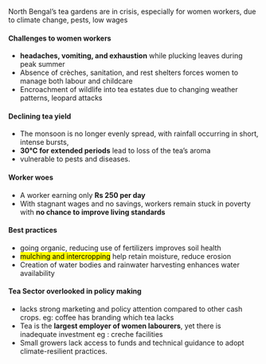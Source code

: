North Bengal’s tea gardens are in crisis, especially for women workers, due to climate change, pests, low wages

#### Challenges to women workers
- **headaches, vomiting, and exhaustion** while plucking leaves during peak summer
- Absence of crèches, sanitation, and rest shelters forces women to manage both labour and childcare
- Encroachment of wildlife into tea estates due to changing weather patterns, leopard attacks

#### Declining tea yield
- The monsoon is no longer evenly spread, with rainfall occurring in short, intense bursts,
- **30°C for extended periods** lead to loss of the tea’s aroma
- vulnerable to pests and diseases.

#### Worker woes
 - A worker earning only **Rs 250 per day**
 - With stagnant wages and no savings, workers remain stuck in poverty with **no chance to improve living standards**

#### Best practices
- going organic, reducing use of fertilizers improves soil health 
- <mark class="hltr-boom-bam">mulching and intercropping</mark> help retain moisture, reduce erosion
- Creation of water bodies and rainwater harvesting enhances water availability

#### Tea Sector overlooked in policy making
- lacks strong marketing and policy attention compared to other cash crops. eg: coffee has branding which tea lacks
- Tea is the **largest employer of women labourers**, yet there is inadequate investment eg : creche facilities
- Small growers lack access to funds and technical guidance to adopt climate-resilient practices.
